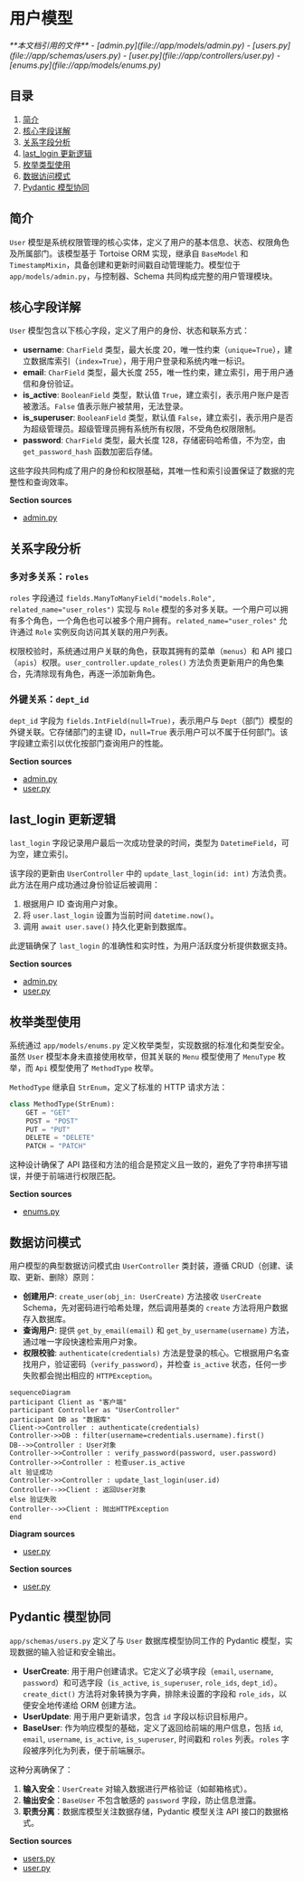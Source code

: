 # 用户模型

<cite>
**本文档引用的文件**  
- [admin.py](file://app/models/admin.py)
- [users.py](file://app/schemas/users.py)
- [user.py](file://app/controllers/user.py)
- [enums.py](file://app/models/enums.py)
</cite>

## 目录
1. [简介](#简介)
2. [核心字段详解](#核心字段详解)
3. [关系字段分析](#关系字段分析)
4. [last_login 更新逻辑](#last_login-更新逻辑)
5. [枚举类型使用](#枚举类型使用)
6. [数据访问模式](#数据访问模式)
7. [Pydantic 模型协同](#pydantic-模型协同)

## 简介
`User` 模型是系统权限管理的核心实体，定义了用户的基本信息、状态、权限角色及所属部门。该模型基于 Tortoise ORM 实现，继承自 `BaseModel` 和 `TimestampMixin`，具备创建和更新时间戳自动管理能力。模型位于 `app/models/admin.py`，与控制器、Schema 共同构成完整的用户管理模块。

## 核心字段详解

`User` 模型包含以下核心字段，定义了用户的身份、状态和联系方式：

- **username**: `CharField` 类型，最大长度 20，唯一性约束（`unique=True`），建立数据库索引（`index=True`），用于用户登录和系统内唯一标识。
- **email**: `CharField` 类型，最大长度 255，唯一性约束，建立索引，用于用户通信和身份验证。
- **is_active**: `BooleanField` 类型，默认值 `True`，建立索引，表示用户账户是否被激活。`False` 值表示账户被禁用，无法登录。
- **is_superuser**: `BooleanField` 类型，默认值 `False`，建立索引，表示用户是否为超级管理员。超级管理员拥有系统所有权限，不受角色权限限制。
- **password**: `CharField` 类型，最大长度 128，存储密码哈希值，不为空，由 `get_password_hash` 函数加密后存储。

这些字段共同构成了用户的身份和权限基础，其唯一性和索引设置保证了数据的完整性和查询效率。

**Section sources**
- [admin.py](file://app/models/admin.py#L8-L21)

## 关系字段分析

### 多对多关系：`roles`
`roles` 字段通过 `fields.ManyToManyField("models.Role", related_name="user_roles")` 实现与 `Role` 模型的多对多关联。一个用户可以拥有多个角色，一个角色也可以被多个用户拥有。`related_name="user_roles"` 允许通过 `Role` 实例反向访问其关联的用户列表。

权限校验时，系统通过用户关联的角色，获取其拥有的菜单（`menus`）和 API 接口（`apis`）权限。`user_controller.update_roles()` 方法负责更新用户的角色集合，先清除现有角色，再逐一添加新角色。

### 外键关系：`dept_id`
`dept_id` 字段为 `fields.IntField(null=True)`，表示用户与 `Dept`（部门）模型的外键关联。它存储部门的主键 ID，`null=True` 表示用户可以不属于任何部门。该字段建立索引以优化按部门查询用户的性能。

**Section sources**
- [admin.py](file://app/models/admin.py#L19-L20)
- [user.py](file://app/controllers/user.py#L35-L43)

## last_login 更新逻辑

`last_login` 字段记录用户最后一次成功登录的时间，类型为 `DatetimeField`，可为空，建立索引。

该字段的更新由 `UserController` 中的 `update_last_login(id: int)` 方法负责。此方法在用户成功通过身份验证后被调用：
1.  根据用户 ID 查询用户对象。
2.  将 `user.last_login` 设置为当前时间 `datetime.now()`。
3.  调用 `await user.save()` 持久化更新到数据库。

此逻辑确保了 `last_login` 的准确性和实时性，为用户活跃度分析提供数据支持。

**Section sources**
- [admin.py](file://app/models/admin.py#L18)
- [user.py](file://app/controllers/user.py#L28-L32)

## 枚举类型使用

系统通过 `app/models/enums.py` 定义枚举类型，实现数据的标准化和类型安全。虽然 `User` 模型本身未直接使用枚举，但其关联的 `Menu` 模型使用了 `MenuType` 枚举，而 `Api` 模型使用了 `MethodType` 枚举。

`MethodType` 继承自 `StrEnum`，定义了标准的 HTTP 请求方法：
```python
class MethodType(StrEnum):
    GET = "GET"
    POST = "POST"
    PUT = "PUT"
    DELETE = "DELETE"
    PATCH = "PATCH"
```

这种设计确保了 API 路径和方法的组合是预定义且一致的，避免了字符串拼写错误，并便于前端进行权限匹配。

**Section sources**
- [enums.py](file://app/models/enums.py#L12-L18)

## 数据访问模式

用户模型的典型数据访问模式由 `UserController` 类封装，遵循 CRUD（创建、读取、更新、删除）原则：

- **创建用户**: `create_user(obj_in: UserCreate)` 方法接收 `UserCreate` Schema，先对密码进行哈希处理，然后调用基类的 `create` 方法将用户数据存入数据库。
- **查询用户**: 提供 `get_by_email(email)` 和 `get_by_username(username)` 方法，通过唯一字段快速检索用户对象。
- **权限校验**: `authenticate(credentials)` 方法是登录的核心。它根据用户名查找用户，验证密码（`verify_password`），并检查 `is_active` 状态，任何一步失败都会抛出相应的 `HTTPException`。

```mermaid
sequenceDiagram
participant Client as "客户端"
participant Controller as "UserController"
participant DB as "数据库"
Client->>Controller : authenticate(credentials)
Controller->>DB : filter(username=credentials.username).first()
DB-->>Controller : User对象
Controller->>Controller : verify_password(password, user.password)
Controller->>Controller : 检查user.is_active
alt 验证成功
Controller->>Controller : update_last_login(user.id)
Controller-->>Client : 返回User对象
else 验证失败
Controller-->>Client : 抛出HTTPException
end
```

**Diagram sources**
- [user.py](file://app/controllers/user.py#L34-L53)

**Section sources**
- [user.py](file://app/controllers/user.py#L20-L53)

## Pydantic 模型协同

`app/schemas/users.py` 定义了与 `User` 数据库模型协同工作的 Pydantic 模型，实现数据的输入验证和安全输出。

- **UserCreate**: 用于用户创建请求。它定义了必填字段（`email`, `username`, `password`）和可选字段（`is_active`, `is_superuser`, `role_ids`, `dept_id`）。`create_dict()` 方法将对象转换为字典，排除未设置的字段和 `role_ids`，以便安全地传递给 ORM 创建方法。
- **UserUpdate**: 用于用户更新请求，包含 `id` 字段以标识目标用户。
- **BaseUser**: 作为响应模型的基础，定义了返回给前端的用户信息，包括 `id`, `email`, `username`, `is_active`, `is_superuser`, 时间戳和 `roles` 列表。`roles` 字段被序列化为列表，便于前端展示。

这种分离确保了：
1.  **输入安全**：`UserCreate` 对输入数据进行严格验证（如邮箱格式）。
2.  **输出安全**：`BaseUser` 不包含敏感的 `password` 字段，防止信息泄露。
3.  **职责分离**：数据库模型关注数据存储，Pydantic 模型关注 API 接口的数据格式。

**Section sources**
- [users.py](file://app/schemas/users.py#L1-L44)
- [user.py](file://app/controllers/user.py#L10-L11)